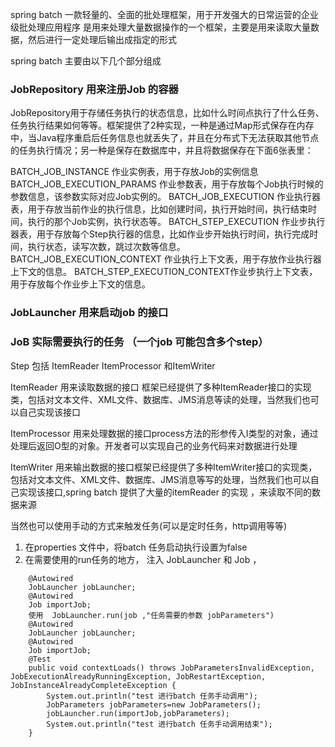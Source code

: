 spring batch 一款轻量的、全面的批处理框架，用于开发强大的日常运营的企业级批处理应用程序 是用来处理大量数据操作的一个框架，主要是用来读取大量数据，然后进行一定处理后输出成指定的形式

spring batch  主要由以下几个部分组成

### JobRepository  用来注册Job 的容器
JobRepository用于存储任务执行的状态信息，比如什么时间点执行了什么任务、任务执行结果如何等等。框架提供了2种实现，一种是通过Map形式保存在内存中，当Java程序重启后任务信息也就丢失了，并且在分布式下无法获取其他节点的任务执行情况；另一种是保存在数据库中，并且将数据保存在下面6张表里：

BATCH_JOB_INSTANCE 作业实例表，用于存放Job的实例信息
BATCH_JOB_EXECUTION_PARAMS 作业参数表，用于存放每个Job执行时候的参数信息，该参数实际对应Job实例的。
BATCH_JOB_EXECUTION 作业执行器表，用于存放当前作业的执行信息，比如创建时间，执行开始时间，执行结束时间，执行的那个Job实例，执行状态等。
BATCH_STEP_EXECUTION 作业步执行器表，用于存放每个Step执行器的信息，比如作业步开始执行时间，执行完成时间，执行状态，读写次数，跳过次数等信息。
BATCH_JOB_EXECUTION_CONTEXT 作业执行上下文表，用于存放作业执行器上下文的信息。
BATCH_STEP_EXECUTION_CONTEXT作业步执行上下文表，用于存放每个作业步上下文的信息。

### JobLauncher 用来启动job 的接口

### JoB  实际需要执行的任务 （一个job 可能包含多个step）
Step  包括  ItemReader  ItemProcessor  和ItemWriter

ItemReader   用来读取数据的接口 框架已经提供了多种ItemReader接口的实现类，包括对文本文件、XML文件、数据库、JMS消息等读的处理，当然我们也可以自己实现该接口

ItemProcessor   用来处理数据的接口process方法的形参传入I类型的对象，通过处理后返回O型的对象。开发者可以实现自己的业务代码来对数据进行处理

ItemWriter  用来输出数据的接口框架已经提供了多种ItemWriter接口的实现类，包括对文本文件、XML文件、数据库、JMS消息等写的处理，当然我们也可以自己实现该接口,spring batch 提供了大量的itemReader 的实现 ，来读取不同的数据来源

当然也可以使用手动的方式来触发任务(可以是定时任务，http调用等等)

1. 在properties 文件中，将batch 任务启动执行设置为false 
2. 在需要使用的run任务的地方， 注入 JobLauncher 和 Job  ，

```
	@Autowired
	JobLauncher jobLauncher;
	@Autowired
	Job importJob;
    使用  JobLauncher.run(job ,"任务需要的参数 jobParameters")
    @Autowired
	JobLauncher jobLauncher;
	@Autowired
	Job importJob;
	@Test
	public void contextLoads() throws JobParametersInvalidException, JobExecutionAlreadyRunningException, JobRestartException, JobInstanceAlreadyCompleteException {
		System.out.println("test 进行batch 任务手动调用");
		JobParameters jobParameters=new JobParameters();
		jobLauncher.run(importJob,jobParameters);
		System.out.println("test 进行batch 任务手动调用结束");
	}
```




